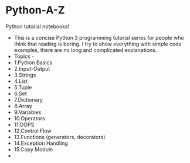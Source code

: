   # Python-A-Z
  Python tutorial notebooks!
+ This is a concise Python 3 programming tutorial series for people who think that reading is boring. I try to show everything with simple code examples, there are no long and   complicated explanations. 
+ Topics -
+ 1.Python Basics
+ 2.Input-Output
+ 3.Strings
+ 4.List
+ 5.Tuple
+ 6.Set
+ 7.Dictionary
+ 8.Array
+ 9.Variables
+ 10.Operators
+ 11.OOPS
+ 12.Control Flow
+ 13.Functions (generators, decorators)
+ 14.Exception Handling
+ 15.Copy Module
+ 
